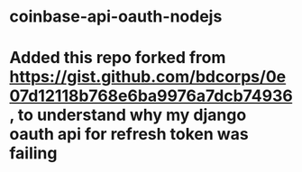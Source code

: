 # coinbase-api-oauth-nodejs
# Added this repo forked from https://gist.github.com/bdcorps/0e07d12118b768e6ba9976a7dcb74936, to understand why my django oauth api for refresh token was failing
